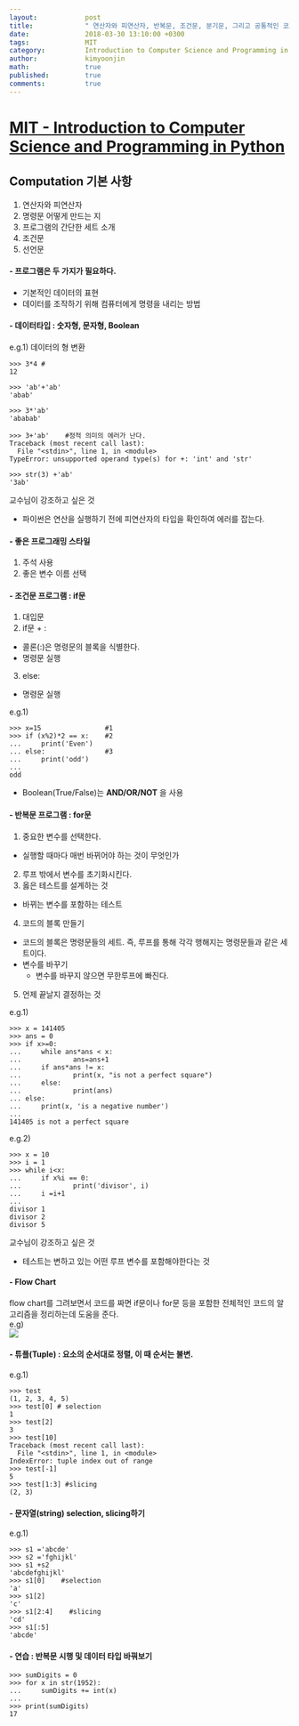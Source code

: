 ```yaml
---
layout:            post
title:             " 연산자와 피연산자, 반복문, 조건문, 분기문, 그리고 공통적인 코드 패턴과 반복적인 프로그램"
date:              2018-03-30 13:10:00 +0300
tags:              MIT
category:          Introduction to Computer Science and Programming in Python
author:            kimyoonjin
math:              true
published:         true
comments:          true
---
```

# [MIT - Introduction to Computer Science and Programming in Python](https://www.inflearn.com/course/mit-%EA%B3%B5%EA%B0%9C%EA%B0%95%EC%A2%8C-python/)


## Computation 기본 사항

1. 연산자와 피연산자
2. 명령문 어떻게 만드는 지
3. 프로그램의 간단한 세트 소개
4. 조건문
5. 선언문

#### - 프로그램은 두 가지가 필요하다.
- 기본적인 데이터의 표현
- 데이터를 조작하기 위해 컴퓨터에게 명령을 내리는 방법

#### - 데이터타입  : 숫자형, 문자형, Boolean

e.g.1) 데이터의 형 변환  

```
>>> 3*4 #
12

>>> 'ab'+'ab'
'abab'

>>> 3*'ab'
'ababab'

>>> 3+'ab'    #정적 의미의 에러가 난다.
Traceback (most recent call last):
  File "<stdin>", line 1, in <module>
TypeError: unsupported operand type(s) for +: 'int' and 'str'

>>> str(3) +'ab'
'3ab'

```

교수님이 강조하고 싶은 것
- 파이썬은 연산을 실행하기 전에 피연산자의 타입을 확인하여 에러를 잡는다.

#### - 좋은 프로그래밍 스타일
1. 주석 사용
2. 좋은 변수 이름 선택

#### - 조건문 프로그램 : if문

1. 대입문
2. if문 + :
  - 콜론(:)은 명령문의 블록을 식별한다.
  - 명령문 실행
3. else:
  - 명령문 실행

e.g.1)
```
>>> x=15                #1
>>> if (x%2)*2 == x:    #2
...     print('Even')
... else:               #3
...     print('odd')
...
odd
```
* Boolean(True/False)는 **AND/OR/NOT** 을 사용

#### - 반복문 프로그램 : for문
1. 중요한 변수를 선택한다.
  - 실행할 때마다 매번 바뀌어야 하는 것이 무엇인가
2. 루프 밖에서 변수를 초기화시킨다.
3. 옳은 테스트를 설계하는 것
  - 바뀌는 변수를 포함하는 테스트
4. 코드의 블록 만들기
  - 코드의 블록은 명령문들의 세트. 즉, 루프를  통해 각각 행해지는 명령문들과 같은 세트이다.
  - 변수를 바꾸기
    -  변수를 바꾸지 않으면 무한루프에 빠진다.
5. 언제 끝날지 결정하는 것

e.g.1)
```
>>> x = 141405
>>> ans = 0
>>> if x>=0:
...     while ans*ans < x:
...             ans=ans+1
...     if ans*ans != x:
...             print(x, "is not a perfect square")
...     else:
...             print(ans)
... else:
...     print(x, 'is a negative number')
...
141405 is not a perfect square
```
e.g.2)
```
>>> x = 10
>>> i = 1
>>> while i<x:
...     if x%i == 0:
...             print('divisor', i)
...     i =i+1
...
divisor 1
divisor 2
divisor 5
```
교수님이 강조하고 싶은 것
- 테스트는 변하고 있는 어떤 루프 변수를 포함해야한다는 것

#### - Flow Chart
flow chart를 그려보면서 코드를 짜면 if문이나 for문 등을 포함한 전체적인 코드의 알고리즘을 정리하는데 도움을 준다.  
e.g)  
<img src = "https://upload.wikimedia.org/wikipedia/commons/thumb/9/91/LampFlowchart.svg/220px-LampFlowchart.svg.png">

#### - 튜플(Tuple) : 요소의  순서대로 정렬, 이 때 순서는 불변.

e.g.1)
```
>>> test
(1, 2, 3, 4, 5)
>>> test[0] # selection
1
>>> test[2]
3
>>> test[10]
Traceback (most recent call last):
  File "<stdin>", line 1, in <module>
IndexError: tuple index out of range
>>> test[-1]
5
>>> test[1:3] #slicing
(2, 3)
```
#### - 문자열(string) selection, slicing하기
e.g.1)
```
>>> s1 ='abcde'
>>> s2 ='fghijkl'
>>> s1 +s2
'abcdefghijkl'
>>> s1[0]    #selection
'a'
>>> s1[2]
'c'
>>> s1[2:4]    #slicing
'cd'
>>> s1[:5]
'abcde'
```
#### - 연습 : 반복문 시행 및 데이터 타입 바꿔보기
```
>>> sumDigits = 0
>>> for x in str(1952):
...     sumDigits += int(x)
...
>>> print(sumDigits)
17
```
